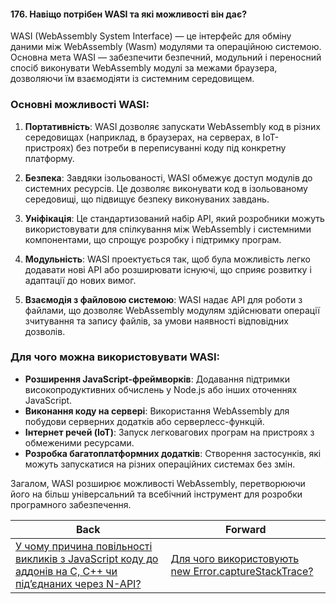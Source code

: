 #### 176. Навіщо потрібен WASI та які можливості він дає?

WASI (WebAssembly System Interface) — це інтерфейс для обміну даними між WebAssembly (Wasm) модулями та операційною системою. Основна мета WASI — забезпечити безпечний, модульний і переносний спосіб виконувати WebAssembly модулі за межами браузера, дозволяючи їм взаємодіяти із системним середовищем.

### Основні можливості WASI:

1. **Портативність**: WASI дозволяє запускати WebAssembly код в різних середовищах (наприклад, в браузерах, на серверах, в IoT-пристроях) без потреби в переписуванні коду під конкретну платформу.

2. **Безпека**: Завдяки ізольованості, WASI обмежує доступ модулів до системних ресурсів. Це дозволяє виконувати код в ізольованому середовищі, що підвищує безпеку виконуваних завдань.

3. **Уніфікація**: Це стандартизований набір API, який розробники можуть використовувати для спілкування між WebAssembly і системними компонентами, що спрощує розробку і підтримку програм.

4. **Модульність**: WASI проектується так, щоб була можливість легко додавати нові API або розширювати існуючі, що сприяє розвитку і адаптації до нових вимог.

5. **Взаємодія з файловою системою**: WASI надає API для роботи з файлами, що дозволяє WebAssembly модулям здійснювати операції зчитування та запису файлів, за умови наявності відповідних дозволів.

### Для чого можна використовувати WASI:

- **Розширення JavaScript-фреймворків**: Додавання підтримки високопродуктивних обчислень у Node.js або інших оточеннях JavaScript.
- **Виконання коду на сервері**: Використання WebAssembly для побудови серверних додатків або серверлесс-функцій.
- **Інтернет речей (IoT)**: Запуск легковагових програм на пристроях з обмеженими ресурсами.
- **Розробка багатоплатформних додатків**: Створення застосунків, які можуть запускатися на різних операційних системах без змін.

Загалом, WASI розширює можливості WebAssembly, перетворюючи його на більш універсальний та всебічний інструмент для розробки програмного забезпечення.

| Back | Forward |
|---|---|
| [У чому причина повільності викликів з JavaScript коду до аддонів на C, C++ чи під’єднаних через N-API?](/ua/strong-middle/questions-for-a-systems-programmer/what-is-the-reason-for-slow-function-calls-from-javascript-code-to-cc-addons-or-napi-connected-ones.md)  | [Для чого використовують new Error.captureStackTrace?](/ua/strong-middle/questions-for-a-systems-programmer/what-is-the-purpose-of-using-new-errorcapturestacktrace.md) |